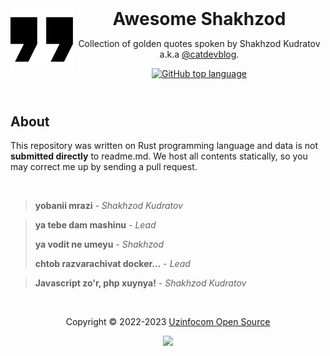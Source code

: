 <header>
<picture>
  <source media="(prefers-color-scheme: dark)" srcset=".github/assets/quote-dark.svg">
  <source media="(prefers-color-scheme: light)" srcset=".github/assets/quote-light.svg">
  <img alt="Quote" height="100" align="left" src=".github/assets/quote-light.svg">
</picture>
<h1 style="display: inline">Awesome Shakhzod</h1>

Collection of golden quotes spoken by Shakhzod Kudratov a.k.a [@catdevblog](https://t.me/catdevblog).

[![GitHub top language](https://img.shields.io/github/languages/top/orzklv/awesome-shakhzod?style=flat-square&logo=github)](https://github.com/orzklv/awesome-shakhzod)
</header>

## About

This repository was written on Rust programming language and data is not **submitted directly** to readme.md. We host all contents statically, so you may correct me up by sending a pull request.

<br>
<blockquote><strong>yobanii mrazi</strong> - <i>Shakhzod Kudratov</i></blockquote>
<blockquote>
<p><strong>ya tebe dam mashinu</strong> - <i>Lead</i></p>
<p><strong>ya vodit ne umeyu</strong> - <i>Shakhzod</i></p>
<p><strong>chtob razvarachivat docker...</strong> - <i>Lead</i></p>
</blockquote>

<blockquote><strong>Javascript zo'r, php xuynya!</strong> - <i>Shakhzod Kudratov</i></blockquote>
<br>

<p align="center">Copyright &copy; 2022-2023 <a href="https://oss.uzinfocom.uz" target="_blank">Uzinfocom Open Source</a></p>

<p align="center"><a href="https://github.com/orzklv/awesome-shakhzod/blob/master/license"><img src="https://img.shields.io/static/v1.svg?style=flat-square&label=License&message=CC0-1.0&logoColor=eceff4&logo=github&colorA=000000&colorB=ffffff"/></a></p>
  